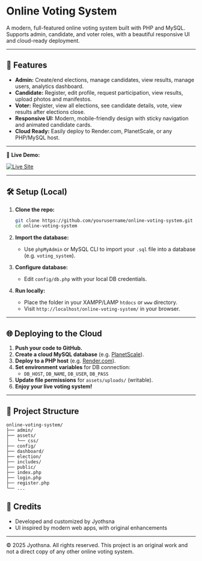 # Online Voting System

A modern, full-featured online voting system built with PHP and MySQL.
Supports admin, candidate, and voter roles, with a beautiful responsive UI and cloud-ready deployment.

---

## 🚀 Features

- **Admin:** Create/end elections, manage candidates, view results, manage users, analytics dashboard.
- **Candidate:** Register, edit profile, request participation, view results, upload photos and manifestos.
- **Voter:** Register, view all elections, see candidate details, vote, view results after elections close.
- **Responsive UI:** Modern, mobile-friendly design with sticky navigation and animated candidate cards.
- **Cloud Ready:** Easily deploy to Render.com, PlanetScale, or any PHP/MySQL host.

---

🚀 **Live Demo:**

[![Live Site](https://img.shields.io/badge/View-Live-green?style=for-the-badge)](https://www.onlinevoting.infinityfreeapp.com)

---

## 🛠️ Setup (Local)

1. **Clone the repo:**
   ```sh
   git clone https://github.com/yourusername/online-voting-system.git
   cd online-voting-system
   ```

2. **Import the database:**
   - Use `phpMyAdmin` or MySQL CLI to import your `.sql` file into a database (e.g. `voting_system`).

3. **Configure database:**
   - Edit `config/db.php` with your local DB credentials.

4. **Run locally:**
   - Place the folder in your XAMPP/LAMP `htdocs` or `www` directory.
   - Visit `http://localhost/online-voting-system/` in your browser.

---

## 🌐 Deploying to the Cloud

1. **Push your code to GitHub.**
2. **Create a cloud MySQL database** (e.g. [PlanetScale](https://planetscale.com/)).
3. **Deploy to a PHP host** (e.g. [Render.com](https://render.com/docs/deploy-php)).
4. **Set environment variables** for DB connection:
   - `DB_HOST`, `DB_NAME`, `DB_USER`, `DB_PASS`
5. **Update file permissions** for `assets/uploads/` (writable).
6. **Enjoy your live voting system!**

---

## 📁 Project Structure

```
online-voting-system/
├── admin/
├── assets/
│   └── css/
├── config/
├── dashboard/
├── election/
├── includes/
├── public/
├── index.php
├── login.php
├── register.php
└── ...
```


## 🙏 Credits

- Developed and customized by Jyothsna
- UI inspired by modern web apps, with original enhancements

---

© 2025 Jyothsna. All rights reserved. This project is an original work and not a direct copy of any other online voting system.
